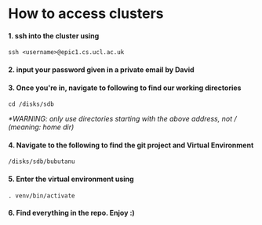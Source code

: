 # How to access clusters

#### 1. ssh into the cluster using
    ssh <username>@epic1.cs.ucl.ac.uk
#### 2. input your password given in a private email by David

#### 3. Once you're in, navigate to following to find our working directories
    cd /disks/sdb 
_*WARNING: only use directories starting with the above address, not /  (meaning: home dir)_

#### 4. Navigate to the following to find the git project and Virtual Environment
    /disks/sdb/bubutanu

#### 5. Enter the virtual environment using
    . venv/bin/activate

#### 6. Find everything in the repo. Enjoy :)
